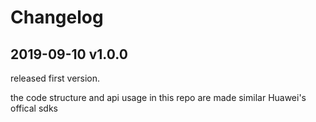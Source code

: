 # Changelog

## 2019-09-10 v1.0.0
released first version.

the code structure and api usage in this repo are made similar Huawei's offical sdks
